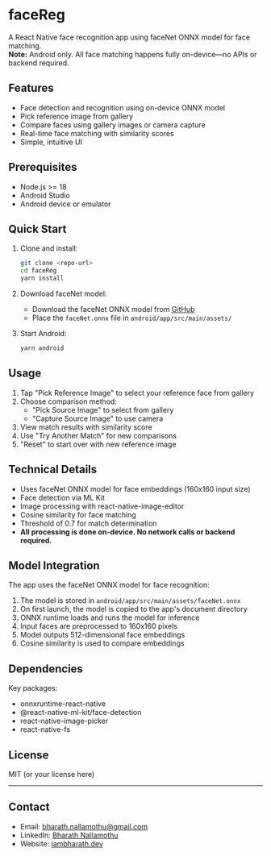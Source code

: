 # faceReg

A React Native face recognition app using faceNet ONNX model for face matching.  
**Note:** Android only. All face matching happens fully on-device—no APIs or backend required.

## Features

- Face detection and recognition using on-device ONNX model
- Pick reference image from gallery
- Compare faces using gallery images or camera capture
- Real-time face matching with similarity scores
- Simple, intuitive UI

## Prerequisites

- Node.js >= 18
- Android Studio
- Android device or emulator

## Quick Start

1. Clone and install:
   ```sh
   git clone <repo-url>
   cd faceReg
   yarn install
   ```

2. Download faceNet model:
   - Download the faceNet ONNX model from [GitHub](https://github.com/NicolasSM-001/faceNet.onnx-)
   - Place the `faceNet.onnx` file in `android/app/src/main/assets/`

3. Start Android:
   ```sh
   yarn android
   ```

## Usage

1. Tap "Pick Reference Image" to select your reference face from gallery
2. Choose comparison method:
   - "Pick Source Image" to select from gallery
   - "Capture Source Image" to use camera
3. View match results with similarity score
4. Use "Try Another Match" for new comparisons
5. "Reset" to start over with new reference image

## Technical Details

- Uses faceNet ONNX model for face embeddings (160x160 input size)
- Face detection via ML Kit
- Image processing with react-native-image-editor
- Cosine similarity for face matching
- Threshold of 0.7 for match determination
- **All processing is done on-device. No network calls or backend required.**

## Model Integration

The app uses the faceNet ONNX model for face recognition:

1. The model is stored in `android/app/src/main/assets/faceNet.onnx`
2. On first launch, the model is copied to the app's document directory
3. ONNX runtime loads and runs the model for inference
4. Input faces are preprocessed to 160x160 pixels
5. Model outputs 512-dimensional face embeddings
6. Cosine similarity is used to compare embeddings

## Dependencies

Key packages:
- onnxruntime-react-native
- @react-native-ml-kit/face-detection
- react-native-image-picker
- react-native-fs

## License

MIT (or your license here)

---

## Contact

- Email: bharath.nallamothu@gmail.com
- LinkedIn: [Bharath Nallamothu](https://www.linkedin.com/in/bharath-nallamothu-54664188/)
- Website: [iambharath.dev](https://iambharath.dev/)